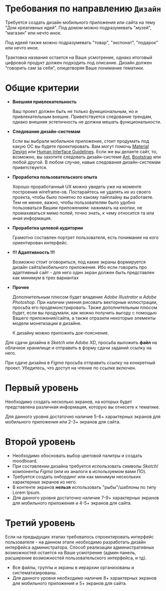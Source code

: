 # Требования по направлению `Дизайн`
Требуется создать дизайн мобильного приложения или сайта на тему "Дом креативных идей".
Под домом можно подразумевать "музей", "магазин" или нечто иное.

Под идеей также можно подразумевать "товар", "экспонат", "подарок" или нечто иное.

Трактовка названия остается на Ваше усмотрение, однако итоговый цифровой продукт должен подходить под описание. Дизайн должен "говорить сам за себя", олицетворяя Ваше понимание тематики.

# Общие критерии

* **Внешняя привлекательность**

    Ваш проект должен быть не только функциональным, но и привлекательным внешне. Приветствуется следование трендам, однако внешняя эстетичность не должна мешать функциональности.

* **Следование дизайн-системам**

    Если вы выбрали мобильное приложение, стоит продумать под какую ОС вы будете проектировать. Вам могут помочь [Material Design](https://material.io/) или [Human Interface Guidelines](https://developer.apple.com/design/human-interface-guidelines/). Если же вы делаете сайт, то, возможно, вы захотите следовать дизайн-системе [Ant](https://ant.design/), [Bootstrap](https://mdbootstrap.com/docs/standard/) или любой другой. В любом случае, навык следования дизайн-системам приветствуется.

* **Проработка пользовательского опыта**

    Хорошо проработанный UX можно увидеть уже на моменте построения wireframe-ов. Постарайтесь не удалять их из своего проекта, чтобы было понятно по какому пайплайну вы работаете. Тем не менее, важно, чтобы пользователям было удобно пользоваться Вашим приложениям: нажимать на кнопки, не промахиваться мимо полей, точно знать, к чему относится та или иная информация.

* **Проработка целевой аудитории**

    Грамотно составлен портрет пользователя, есть понимание на кого ориентирован интерфейс.

* **!!! Адаптивность !!!**

    Возможно стоит оговориться, под какие экраны формируется дизайн сайта/мобильного приложения. Ибо если говорить про адаптивный сайт - для него один экран должен быть представлен как минимум в трех вариантах

* **Прочее**
    
    Дополнительным плюсом будет владение *Adobe Illustrator* и *Adobe Photoshop*. При наличии умения рисовать векторные иллюстрации, просьба его продемонстрировать. Также дополнительным плюсом будет, если вы продумали, как можно получить выгоду с помощью Вашего приложения/сайта, а также отразили некоторые элементы модели монетизации в дизайне.
    
    К дизайну можно приложить док-пояснение.

Для сдачи дизайна в *Sketch* или *Adobe XD*, просьба выложить **файл** на облачное хранилище и отправить в форму сдачи заданий ссылку на него.

При сдаче дизайна в *Figma* просьба отправить ссылку на конкретный проект. Убедитесь, что доступ на чтение по ссылке включен.

# Первый уровень
Необходимо создать несколько экранов, на которых будет представлена различная информация, которую вы отнесете к тематике.

Для данного уровня достаточно наличие 5-6+ характерных экранов для мобильного приложения или 2-3+ экранов для сайта. 

# Второй уровень
* Необходимо обосновать выбор цветовой палитры и создать moodboard.
* При составлении дизайна требуется использовать символы _Sketch_/компоненты _Figma_ (или их аналоги в используемом вами ПО).
* Требуется создать онбординг или как минимум нескольких характерных экранов из него.
* В контенте экранов **нельзя** использовать "рыбы"/шаблоны по типу Lorem Ipsum.
* Для данного уровня достаточно наличие 7-9+ характерных экранов для мобильного приложения и 4-5+ экранов для сайта. 

# Третий уровень
Если на предыдущих этапах требовалось спроектировать интерфейс пользователя - на данном этапе необходимо разработать дизайн интерфейса администратора. Способ реализации административных возможностей остается на Ваше усмотрение (админ панель, расширение возможностей пользовательского интерфейса,  и тд).

* Все файлы, группы и экраны в иерархии организованы и систематизированы.
* Для данного уровня необходимо наличие 8+ характерных экранов для мобильного приложения и 5+ экранов для сайта.
